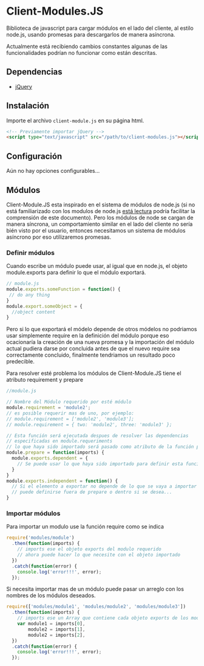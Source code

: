 # Client-Modules.JS

Biblioteca de javascript para cargar módulos en el lado del cliente,
al estilo node.js, usando promesas para descargarlos de manera asíncrona.

Actualmente está recibiendo cambios constantes
algunas de las funcionalidades
podrían no funcionar como están descritas.

## Dependencias

  * [jQuery](https://jquery.com/)

## Instalación

Importe el archivo ``client-module.js`` en su página html.

```html
<!-- Previamente importar jQuery -->
<script type="text/javascript" src="/path/to/client-modules.js"></script>
```

## Configuración

Aún no hay opciones configurables...

## Módulos

Client-Module.JS
esta inspirado en el sistema de módulos de node.js
(si no está familiarizado con los modulos de node.js
[está lectura](https://nodejs.org/api/modules.html)
podría facilitar la comprensión de este documento).
Pero los módulos de node se cargan de manera síncrona,
un comportamiento similar en el lado del cliente
no sería bién visto por el usuario,
entonces necesitamos un sistema de módulos asíncrono
por eso utilizaremos promesas.

### Definir módulos

Cuando escribe un módulo puede usar, al igual que en node.js,
el objeto module.exports para definir
lo que el módulo exportará.

```js
// module.js
module.exports.someFunction = function() {
 // do any thing
}
module.export.someObject = {
  //object content
}
```

Pero si lo que exportará el módelo depende de otros módelos
no podriamos usar simplemente require en la definición del módulo porque eso
ocacionaría la creación de una nueva promesa y la importación
del módulo actual pudiera darse por concluida antes de que el nuevo require sea
correctamente concluido,
finalmente tendriamos un resultado poco predecible.

Para resolver esté problema los módulos de Client-Module.JS tiene el atributo
requirement y prepare

```js
//module.js

// Nombre del Módulo requerido por esté módulo
module.requirement = 'module2';
// es posible requerir mas de uno, por ejemplo:
// module.requirement = ['module2', 'module3'];
// module.requirement = { two: 'module2', three: 'module3' };

// Esta función será ejecutada despues de resolver las dependencias
// especificadas en module.requeriments
// lo que haya sido importado será pasado como atributo de la función prepare
module.prepare = function(imports) {
  module.exports.dependent = {
    // Se puede usar lo que haya sido importado para definir esta función
  }
}
module.exports.independent = function() {
  // Si el elemento a exportar no depende de lo que se vaya a importar
  // puede definirse fuera de prepare o dentro si se desea...
}
```

### Importar módulos

Para importar un modulo use la función require como se indica
```js
require('modules/module')
  .then(function(imports) {
    // imports ese el objeto exports del modulo requerido
    // ahora puede hacer lo que necesite con el objeto importado
  })
  .catch(function(error) {
    console.log('error!!!', error);
  });
```

Si necesita importar mas de un módulo puede pasar un arreglo con los nombres
de los módulos deseados.

```js
require(['modules/module1', 'modules/module2', 'modules/module3'])
  .then(function(imports) {
    // imports ese un Array que contiene cada objeto exports de los modulos requeridos
    var module1 = imports[0],
        module2 = imports[1],
        module2 = imports[2],
  })
  .catch(function(error) {
    console.log('error!!!', error);
  });
```
